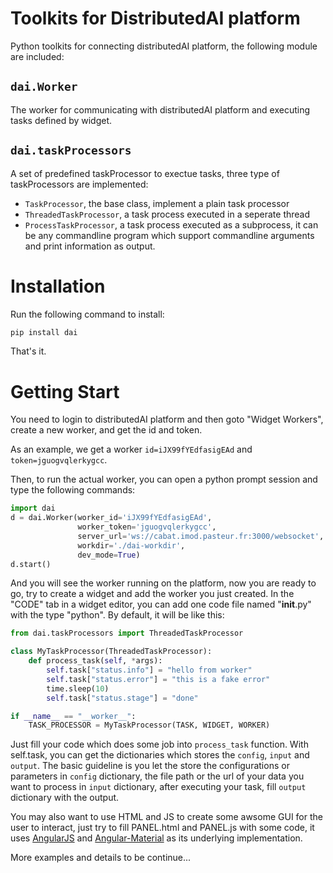 # Toolkits for DistributedAI platform

Python toolkits for connecting distributedAI platform, the following module are included:
## `dai.Worker`
The worker for communicating with distributedAI platform and executing tasks defined by widget.
## `dai.taskProcessors`
A set of predefined taskProcessor to exectue tasks, three type of taskProcessors are implemented:
 * `TaskProcessor`, the base class, implement a plain task processor
 * `ThreadedTaskProcessor`, a task process executed in a seperate thread
 * `ProcessTaskProcessor`, a task process executed as a subprocess, it can be any commandline program which support commandline arguments and print information as output.

# Installation
Run the following command to install:
```bash
pip install dai
```
That's it.

# Getting Start
You need to login to distributedAI platform and then goto "Widget Workers", create a new worker, and get the id and token.

As an example, we get a worker `id=iJX99fYEdfasigEAd` and `token=jguogvqlerkygcc`.

Then, to run the actual worker, you can open a python prompt session and type the following commands:

```python
import dai
d = dai.Worker(worker_id='iJX99fYEdfasigEAd',
               worker_token='jguogvqlerkygcc',
               server_url='ws://cabat.imod.pasteur.fr:3000/websocket',
               workdir='./dai-workdir',
               dev_mode=True)
d.start()
```
And you will see the worker running on the platform, now you are ready to go, try to create a widget and add the worker you just created. In the "CODE" tab in a widget editor, you can add one code file named "__init__.py" with the type "python". By default, it will be like this:
```python
from dai.taskProcessors import ThreadedTaskProcessor

class MyTaskProcessor(ThreadedTaskProcessor):
    def process_task(self, *args):
        self.task["status.info"] = "hello from worker"
        self.task["status.error"] = "this is a fake error"
        time.sleep(10)
        self.task["status.stage"] = "done"

if __name__ == "__worker__":
    TASK_PROCESSOR = MyTaskProcessor(TASK, WIDGET, WORKER)
```

Just fill your code which does some job into `process_task` function. With self.task, you can get the dictionaries which stores the `config`, `input` and `output`. The basic guideline is you let the store the configurations or parameters in `config` dictionary, the file path or the url of your data you want to process in `input` dictionary, after executing your task, fill `output` dictionary with the output.

You may also want to use HTML and JS to create some awsome GUI for the user to interact, just try to fill PANEL.html and PANEL.js with some code, it uses [AngularJS](https://angularjs.org/) and [Angular-Material](https://material.angularjs.org/latest/) as its underlying implementation.

More examples and details to be continue...


